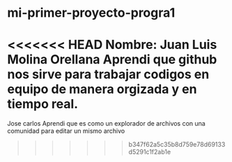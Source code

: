 # mi-primer-proyecto-progra1
<<<<<<< HEAD
Nombre: Juan Luis Molina Orellana
Aprendi que github nos sirve para trabajar codigos en equipo de manera orgizada y en tiempo real.
=======
Jose carlos
Aprendi que es como un explorador de archivos con una comunidad para editar un mismo archivo
>>>>>>> b347f62a5c35b8d759e78d69133d5291c1f2ab1e
